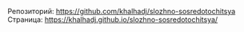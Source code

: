 Репозиторий: https://github.com/khalhadj/slozhno-sosredotochitsya
Страница: https://khalhadj.github.io/slozhno-sosredotochitsya/
